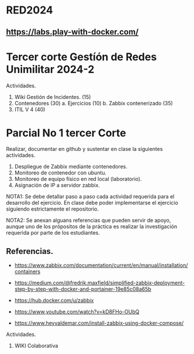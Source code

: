 # RED2024

## https://labs.play-with-docker.com/

# Tercer corte Gestíón de Redes Unimilitar 2024-2

Actividades.

1. Wiki Gestión de Incidentes. (15)
2. Contenedores (30)
    a. Ejercicios (10)
    b. Zabbix contenerizado (35)
3. ITIL V 4  (40)


# Parcial  No 1 tercer  Corte

Realizar, documentar en github y sustentar en clase la siguientes actividades.

1. Despliegue de Zabbix mediante contenedores. 
2. Monitoreo de contenedor con ubuntu.
3. Monitoreo de equipo físico en red local (laboratorio).
4. Asignación de IP a servidor zabbix.

NOTA1:  Se debe detallar paso a paso cada actividad requerida para el desarrollo del ejercicio.
En clase debe poder implementarse el ejercicio siguiendo estrictamente el repositorio.

NOTA2: Se anexan alguans referencias que pueden servir de apoyo, aunque uno de los própositos de la práctica es realizar la investigación requerida por parte de los estudiantes.

## Referencias.

- https://www.zabbix.com/documentation/current/en/manual/installation/containers

- https://medium.com/@fredrik.maxfield/simplified-zabbix-deployment-step-by-step-with-docker-and-portainer-19e85c08a65b

- https://hub.docker.com/u/zabbix

- https://www.youtube.com/watch?v=kD8FHo-OUbQ

- https://www.heyvaldemar.com/install-zabbix-using-docker-compose/




Actividades.

1. WIKI Colaborativa

